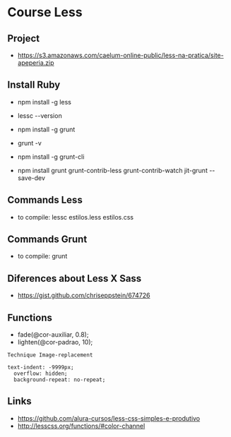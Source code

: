 # Course Less

## Project
* https://s3.amazonaws.com/caelum-online-public/less-na-pratica/site-apeperia.zip

## Install Ruby
* npm install -g less
* lessc --version

* npm install -g grunt
* grunt -v

* npm install -g grunt-cli
* npm install grunt grunt-contrib-less grunt-contrib-watch jit-grunt --save-dev

## Commands Less
* to compile: lessc estilos.less estilos.css

## Commands Grunt
* to compile: grunt

## Diferences about Less X Sass
* https://gist.github.com/chriseppstein/674726

## Functions
* fade(@cor-auxiliar, 0.8);
* lighten(@cor-padrao, 10);

```
Technique Image-replacement

text-indent: -9999px;
  overflow: hidden;
  background-repeat: no-repeat;
```

## Links
* https://github.com/alura-cursos/less-css-simples-e-produtivo
* http://lesscss.org/functions/#color-channel



 